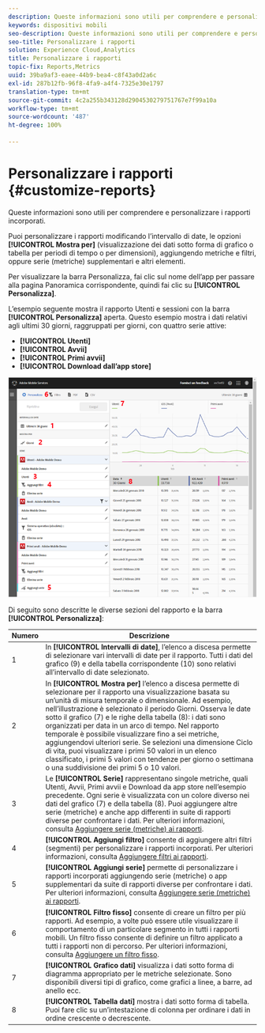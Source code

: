```yaml
---
description: Queste informazioni sono utili per comprendere e personalizzare i rapporti incorporati.
keywords: dispositivi mobili
seo-description: Queste informazioni sono utili per comprendere e personalizzare i rapporti incorporati.
seo-title: Personalizzare i rapporti
solution: Experience Cloud,Analytics
title: Personalizzare i rapporti
topic-fix: Reports,Metrics
uuid: 39ba9af3-eaee-44b9-bea4-c8f43a0d2a6c
exl-id: 287b12fb-96f8-4fa9-a4f4-7325e30e1797
translation-type: tm+mt
source-git-commit: 4c2a255b343128d2904530279751767e7f99a10a
workflow-type: tm+mt
source-wordcount: '487'
ht-degree: 100%

---
```


# Personalizzare i rapporti {#customize-reports}

Queste informazioni sono utili per comprendere e personalizzare i rapporti incorporati.

Puoi personalizzare i rapporti modificando l’intervallo di date, le opzioni **[!UICONTROL Mostra per]** (visualizzazione dei dati sotto forma di grafico o tabella per periodi di tempo o per dimensioni), aggiungendo metriche e filtri, oppure serie (metriche) supplementari e altri elementi.

Per visualizzare la barra Personalizza, fai clic sul nome dell’app per passare alla pagina Panoramica corrispondente, quindi fai clic su **[!UICONTROL Personalizza]**.

L’esempio seguente mostra il rapporto Utenti e sessioni con la barra **[!UICONTROL Personalizza]** aperta. Questo esempio mostra i dati relativi agli ultimi 30 giorni, raggruppati per giorni, con quattro serie attive:

* **[!UICONTROL Utenti]**
* **[!UICONTROL Avvii]**
* **[!UICONTROL Primi avvii]**
* **[!UICONTROL Download dall’app store]**

![](assets/reports.png)

Di seguito sono descritte le diverse sezioni del rapporto e la barra **[!UICONTROL Personalizza]**:

| Numero | Descrizione |
|--- |--- |
| 1 | In **[!UICONTROL Intervalli di date]**, l’elenco a discesa permette di selezionare vari intervalli di date per il rapporto. Tutti i dati del grafico (9) e della tabella corrispondente (10) sono relativi all’intervallo di date selezionato. |
| 2 | In **[!UICONTROL Mostra per]** l’elenco a discesa permette di selezionare per il rapporto una visualizzazione basata su un’unità di misura temporale o dimensionale. Ad esempio, nell’illustrazione è selezionato il periodo Giorni. Osserva le date sotto il grafico (7) e le righe della tabella (8): i dati sono organizzati per data in un arco di tempo. Nel rapporto temporale è possibile visualizzare fino a sei metriche, aggiungendovi ulteriori serie.  Se selezioni una dimensione Ciclo di vita, puoi visualizzare i primi 50 valori in un elenco classificato, i primi 5 valori con tendenze per giorno o settimana o una suddivisione dei primi 5 o 10 valori. |
| 3 | Le **[!UICONTROL Serie]** rappresentano singole metriche, quali Utenti, Avvii, Primi avvii e Download da app store nell’esempio precedente. Ogni serie è visualizzata con un colore diverso nei dati del grafico (7) e della tabella (8).  Puoi aggiungere altre serie (metriche) e anche app differenti in suite di rapporti diverse per confrontare i dati.  Per ulteriori informazioni, consulta [Aggiungere serie (metriche) ai rapporti](/help/using/usage/reports-customize/t-reports-series.md). |
| 4 | **[!UICONTROL Aggiungi filtro]** consente di aggiungere altri filtri (segmenti) per personalizzare i rapporti incorporati. Per ulteriori informazioni, consulta [Aggiungere filtri ai rapporti](/help/using/usage/reports-customize/t-reports-customize.md). |
| 5 | **[!UICONTROL Aggiungi serie]** permette di personalizzare i rapporti incorporati aggiungendo serie (metriche) o app supplementari da suite di rapporti diverse per confrontare i dati. Per ulteriori informazioni, consulta [Aggiungere serie (metriche) ai rapporti](/help/using/usage/reports-customize/t-reports-series.md). |
| 6 | **[!UICONTROL Filtro fisso]** consente di creare un filtro per più rapporti. Ad esempio, a volte può essere utile visualizzare il comportamento di un particolare segmento in tutti i rapporti mobili. Un filtro fisso consente di definire un filtro applicato a tutti i rapporti non di percorso.  Per ulteriori informazioni, consulta [Aggiungere un filtro fisso](/help/using/usage/reports-customize/t-sticky-filter.md). |
| 7 | **[!UICONTROL Grafico dati]** visualizza i dati sotto forma di diagramma appropriato per le metriche selezionate. Sono disponibili diversi tipi di grafico, come grafici a linee, a barre, ad anello ecc. |
| 8 | **[!UICONTROL Tabella dati]** mostra i dati sotto forma di tabella. Puoi fare clic su un’intestazione di colonna per ordinare i dati in ordine crescente o decrescente. |
